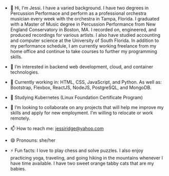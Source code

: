 - 👋  Hi, I'm Jessi. I have a varied background. I have two degrees in Percussion Performace and perform as a professional orchestra musician every week with the orchestra in Tampa, Florida. I graduated with a Master of Music degree in Percussion Performance from New England Conservatory in Boston, MA. I recorded on, engineered, and produced recordings for various artists. I also have studied accounting and computer science at the University of South Florida. In addition to my performance schedule, I am currently working freelance from my home office and continue to take courses to further my programming skills.

- 👀  I’m interested in backend web development, cloud, and container technologies.
 
- 🌱  Currently working in: HTML, CSS, JavaScript, and Python. As well as: Bootstrap, Flexbox, ReactJS, NodeJS, PostgreSQL, and MongoDB.

- 📖  Studying Kubernetes (Linux Foundation Certificate Program)
  
- 💞️  I’m looking to collaborate on any projects that will help me improve my skills and apply for new employment. I'm willing to relocate or work remotely.
  
- 📫  How to reach me: jessiridge@yahoo.com
  
- 😄  Pronouns: she/her 
  
- ⚡  Fun facts: I love to play chess and solve puzzles. I also enjoy practicing yoga, traveling, and going hiking in the mountains whenever I have time available. I have two sweet orange tabby cats that are my babies.

<!---
JessiRidge/JessiRidge is a ✨ special ✨ repository because its `README.md` (this file) appears on your GitHub profile.
You can click the Preview link to take a look at your changes.
--->
